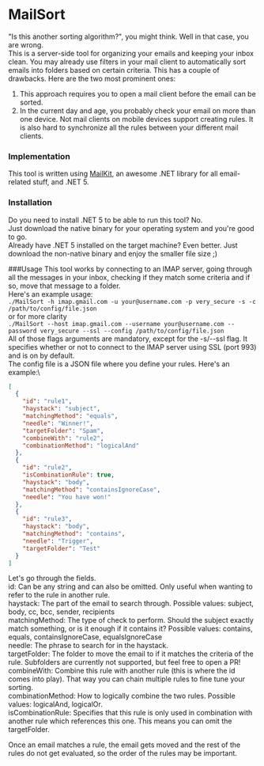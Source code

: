 # MailSort
"Is this another sorting algorithm?", you might think. 
Well in that case, you are wrong.\
This is a server-side tool for organizing your emails and keeping your inbox clean.
You may already use filters in your mail client to automatically sort emails into folders based on certain criteria.
This has a couple of drawbacks. Here are the two most prominent ones:
1) This approach requires you to open a mail client before the email can be sorted.
2) In the current day and age, you probably check your email on more than one device. Not mail clients on mobile devices support creating rules. It is also hard to synchronize all the rules between your different mail clients.

### Implementation
This tool is written using [MailKit](https://github.com/jstedfast/MailKit), an awesome .NET library for all email-related stuff, and .NET 5.

### Installation
Do you need to install .NET 5 to be able to run this tool? No.\
Just download the native binary for your operating system and you're good to go.\
Already have .NET 5 installed on the target machine? Even better. Just download the non-native binary and enjoy the smaller file size ;)

###Usage
This tool works by connecting to an IMAP server, going through all the messages in your inbox, checking if they match some criteria and if so, move that message to a folder.\
Here's an example usage:\
`./MailSort -h imap.gmail.com -u your@username.com -p very_secure -s -c /path/to/config/file.json`\
or for more clarity\
`./MailSort --host imap.gmail.com --username your@username.com --password very_secure --ssl --config /path/to/config/file.json`\
All of those flags arguments are mandatory, except for the -s/--ssl flag. It specifies whether or not to connect to the IMAP server using SSL (port 993) and is on by default.\
The config file is a JSON file where you define your rules. Here's an example:\
```json
[
  {
    "id": "rule1",
    "haystack": "subject",
    "matchingMethod": "equals",
    "needle": "Winner!",
    "targetFolder": "Spam",
    "combineWith": "rule2",
    "combinationMethod": "logicalAnd"
  },
  {
    "id": "rule2",
    "isCombinationRule": true,
    "haystack": "body",
    "matchingMethod": "containsIgnoreCase",
    "needle": "You have won!"
  },
  {
    "id": "rule3",
    "haystack": "body",
    "matchingMethod": "contains",
    "needle": "Trigger",
    "targetFolder": "Test"
  }
]
```
Let's go through the fields.\
id: Can be any string and can also be omitted. Only useful when wanting to refer to the rule in another rule.\
haystack: The part of the email to search through. Possible values: subject, body, cc, bcc, sender, recipients\
matchingMethod: The type of check to perform. Should the subject exactly match something, or is it enough if it contains it? Possible values: contains, equals, containsIgnoreCase, equalsIgnoreCase\
needle: The phrase to search for in the haystack.\
targetFolder: The folder to move the email to if it matches the criteria of the rule. Subfolders are currently not supported, but feel free to open a PR!\
combineWith: Combine this rule with another rule (this is where the id comes into play). That way you can chain multiple rules to fine tune your sorting.\
combinationMethod: How to logically combine the two rules. Possible values: logicalAnd, logicalOr.\
isCombinationRule: Specifies that this rule is only used in combination with another rule which references this one. This means you can omit the targetFolder.

Once an email matches a rule, the email gets moved and the rest of the rules do not get evaluated, so the order of the rules may be important.
